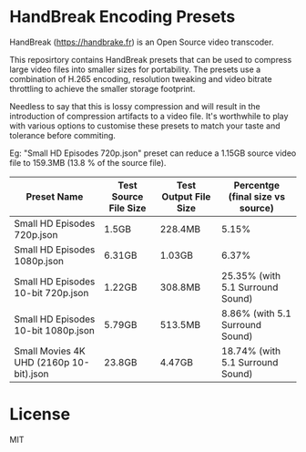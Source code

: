 # HandBreak Encoding Presets

HandBreak (https://handbrake.fr) is an Open Source video transcoder. 

This reposirtory contains HandBreak presets that can be used to compress large video files into smaller sizes for portability. The presets use a combination of H.265 encoding, resolution tweaking and video bitrate throttling to achieve the smaller storage footprint. 

Needless to say that this is lossy compression and will result in the introduction of compression artifacts to a video file. It's worthwhile to play  with various options to customise these presets to match your taste and tolerance before commiting.  

Eg: "Small HD Episodes 720p.json" preset can reduce a 1.15GB source video file to 159.3MB (13.8 % of the source file). 

Preset Name | Test Source File Size | Test Output File Size | Percentge (final size vs source)
---|---|---|---
Small HD Episodes 720p.json | 1.5GB | 228.4MB | 5.15% 
Small HD Episodes 1080p.json | 6.31GB | 1.03GB | 6.37%
Small HD Episodes 10-bit 720p.json | 1.22GB | 308.8MB | 25.35% (with 5.1 Surround Sound)
Small HD Episodes 10-bit 1080p.json | 5.79GB | 513.5MB | 8.86% (with 5.1 Surround Sound)
Small Movies 4K UHD (2160p 10-bit).json | 23.8GB | 4.47GB | 18.74% (with 5.1 Surround Sound)



# License
MIT
